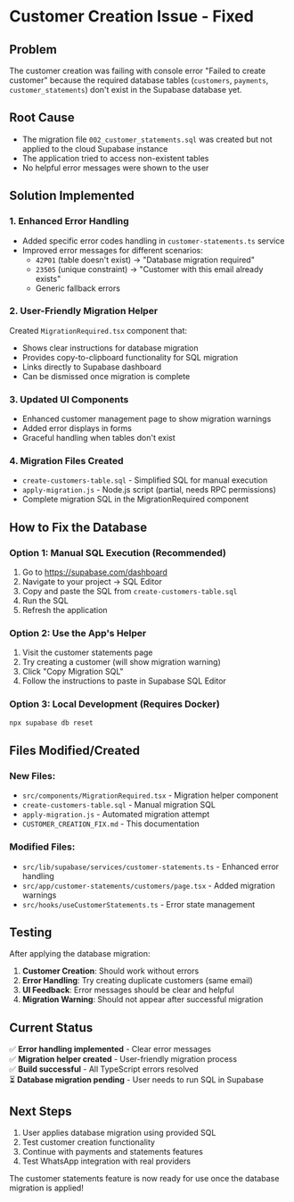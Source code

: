 # Customer Creation Issue - Fixed

## Problem
The customer creation was failing with console error "Failed to create customer" because the required database tables (`customers`, `payments`, `customer_statements`) don't exist in the Supabase database yet.

## Root Cause
- The migration file `002_customer_statements.sql` was created but not applied to the cloud Supabase instance
- The application tried to access non-existent tables
- No helpful error messages were shown to the user

## Solution Implemented

### 1. Enhanced Error Handling
- Added specific error codes handling in `customer-statements.ts` service
- Improved error messages for different scenarios:
  - `42P01` (table doesn't exist) → "Database migration required" 
  - `23505` (unique constraint) → "Customer with this email already exists"
  - Generic fallback errors

### 2. User-Friendly Migration Helper
Created `MigrationRequired.tsx` component that:
- Shows clear instructions for database migration
- Provides copy-to-clipboard functionality for SQL migration
- Links directly to Supabase dashboard
- Can be dismissed once migration is complete

### 3. Updated UI Components
- Enhanced customer management page to show migration warnings
- Added error displays in forms
- Graceful handling when tables don't exist

### 4. Migration Files Created
- `create-customers-table.sql` - Simplified SQL for manual execution
- `apply-migration.js` - Node.js script (partial, needs RPC permissions)
- Complete migration SQL in the MigrationRequired component

## How to Fix the Database

### Option 1: Manual SQL Execution (Recommended)
1. Go to https://supabase.com/dashboard
2. Navigate to your project → SQL Editor  
3. Copy and paste the SQL from `create-customers-table.sql`
4. Run the SQL
5. Refresh the application

### Option 2: Use the App's Helper
1. Visit the customer statements page
2. Try creating a customer (will show migration warning)
3. Click "Copy Migration SQL" 
4. Follow the instructions to paste in Supabase SQL Editor

### Option 3: Local Development (Requires Docker)
```bash
npx supabase db reset
```

## Files Modified/Created

### New Files:
- `src/components/MigrationRequired.tsx` - Migration helper component
- `create-customers-table.sql` - Manual migration SQL
- `apply-migration.js` - Automated migration attempt
- `CUSTOMER_CREATION_FIX.md` - This documentation

### Modified Files:
- `src/lib/supabase/services/customer-statements.ts` - Enhanced error handling
- `src/app/customer-statements/customers/page.tsx` - Added migration warnings
- `src/hooks/useCustomerStatements.ts` - Error state management

## Testing

After applying the database migration:

1. **Customer Creation**: Should work without errors
2. **Error Handling**: Try creating duplicate customers (same email)
3. **UI Feedback**: Error messages should be clear and helpful
4. **Migration Warning**: Should not appear after successful migration

## Current Status
✅ **Error handling implemented** - Clear error messages  
✅ **Migration helper created** - User-friendly migration process  
✅ **Build successful** - All TypeScript errors resolved  
⏳ **Database migration pending** - User needs to run SQL in Supabase

## Next Steps
1. User applies database migration using provided SQL
2. Test customer creation functionality
3. Continue with payments and statements features
4. Test WhatsApp integration with real providers

The customer statements feature is now ready for use once the database migration is applied!